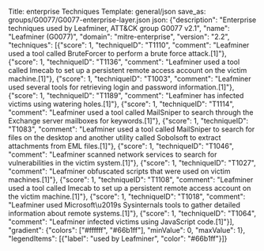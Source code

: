 Title: enterprise Techniques
Template: general/json
save_as: groups/G0077/G0077-enterprise-layer.json
json: {"description": "Enterprise techniques used by Leafminer, ATT&CK group G0077 v2.1", "name": "Leafminer (G0077)", "domain": "mitre-enterprise", "version": "2.2", "techniques": [{"score": 1, "techniqueID": "T1110", "comment": "Leafminer used a tool called BruteForcer to perform a brute force attack.[1]"}, {"score": 1, "techniqueID": "T1136", "comment": "Leafminer used a tool called Imecab to set up a persistent remote access account on the victim machine.[1]"}, {"score": 1, "techniqueID": "T1003", "comment": "Leafminer used several tools for retrieving login and password information.[1]"}, {"score": 1, "techniqueID": "T1189", "comment": "Leafminer has infected victims using watering holes.[1]"}, {"score": 1, "techniqueID": "T1114", "comment": "Leafminer used a tool called MailSniper to search through the Exchange server mailboxes for keywords.[1]"}, {"score": 1, "techniqueID": "T1083", "comment": "Leafminer used a tool called MailSniper to search for files on the desktop and another utility called Sobolsoft to extract attachments from EML files.[1]"}, {"score": 1, "techniqueID": "T1046", "comment": "Leafminer scanned network services to search for vulnerabilities in the victim system.[1]"}, {"score": 1, "techniqueID": "T1027", "comment": "Leafminer obfuscated scripts that were used on victim machines.[1]"}, {"score": 1, "techniqueID": "T1108", "comment": "Leafminer used a tool called Imecab to set up a persistent remote access account on the victim machine.[1]"}, {"score": 1, "techniqueID": "T1018", "comment": "Leafminer used Microsoft\u2019s Sysinternals tools to gather detailed information about remote systems.[1]"}, {"score": 1, "techniqueID": "T1064", "comment": "Leafminer infected victims using JavaScript code.[1]"}], "gradient": {"colors": ["#ffffff", "#66b1ff"], "minValue": 0, "maxValue": 1}, "legendItems": [{"label": "used by Leafminer", "color": "#66b1ff"}]}